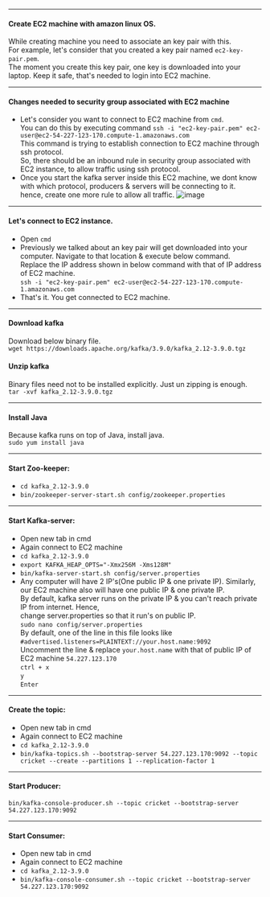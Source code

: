 --------------------------------------------------------------------------------------------------------------------------------
#### Create EC2 machine with amazon linux OS.
While creating machine you need to associate an key pair with this.</br>
For example, let's consider that you created a key pair named `ec2-key-pair.pem`.</br>
The moment you create this key pair, one key is downloaded into your laptop. Keep it safe, that's needed to login into EC2 machine.

--------------------------------------------------------------------------------------------------------------------------------
#### Changes needed to security group associated with EC2 machine
- Let's consider you want to connect to EC2 machine from `cmd`.</br>
  You can do this by executing command `ssh -i "ec2-key-pair.pem" ec2-user@ec2-54-227-123-170.compute-1.amazonaws.com`</br>
  This command is trying to establish connection to EC2 machine through ssh protocol.</br>
  So, there should be an inbound rule in security group associated with EC2 instance, to allow traffic using ssh protocol.
- Once you start the kafka server inside this EC2 machine, we dont know with which protocol, producers & servers will be connecting to it.</br>
  hence, create one more rule to allow all traffic.
  ![image](https://github.com/user-attachments/assets/0eab5a56-be57-46b6-9335-7c24898d0d06)

--------------------------------------------------------------------------------------------------------------------------------
#### Let's connect to EC2 instance.
- Open `cmd`
- Previously we talked about an key pair will get downloaded into your computer. Navigate to that location & execute below command.</br>
  Replace the IP address shown in below command with that of IP address of EC2 machine.</br>
  `ssh -i "ec2-key-pair.pem" ec2-user@ec2-54-227-123-170.compute-1.amazonaws.com`</br>
- That's it. You get connected to EC2 machine.
--------------------------------------------------------------------------------------------------------------------------------
#### Download kafka
Download below binary file.</br>
`wget https://downloads.apache.org/kafka/3.9.0/kafka_2.12-3.9.0.tgz`

#### Unzip kafka
Binary files need not to be installed explicitly. Just un zipping is enough.</br>
`tar -xvf kafka_2.12-3.9.0.tgz`

--------------------------------------------------------------------------------------------------------------------------------
#### Install Java
Because kafka runs on top of Java, install java.</br>
`sudo yum install java`

--------------------------------------------------------------------------------------------------------------------------------
#### Start Zoo-keeper:
- `cd kafka_2.12-3.9.0`
- `bin/zookeeper-server-start.sh config/zookeeper.properties`

--------------------------------------------------------------------------------------------------------------------------------
#### Start Kafka-server:
- Open new tab in cmd
- Again connect to EC2 machine
- `cd kafka_2.12-3.9.0`
- `export KAFKA_HEAP_OPTS="-Xmx256M -Xms128M"`
- `bin/kafka-server-start.sh config/server.properties`
- Any computer will have 2 IP's(One public IP & one private IP). Similarly, our EC2 machine also will have one public IP & one private IP.</br>
  By default, kafka server runs on the private IP & you can't reach private IP from internet. Hence,</br>
  change server.properties so that it run's on public IP.</br>
  `sudo nano config/server.properties`</br>
  By default, one of the line in this file looks like `#advertised.listeners=PLAINTEXT://your.host.name:9092`</br>
  Uncomment the line & replace `your.host.name` with that of public IP of EC2 machine `54.227.123.170`</br>
  `ctrl + x`</br>
  `y`</br>
  `Enter`
--------------------------------------------------------------------------------------------------------------------------------
#### Create the topic:
- Open new tab in cmd
- Again connect to EC2 machine
- `cd kafka_2.12-3.9.0`
- `bin/kafka-topics.sh --bootstrap-server 54.227.123.170:9092 --topic cricket --create --partitions 1 --replication-factor 1`

--------------------------------------------------------------------------------------------------------------------------------
#### Start Producer:
`bin/kafka-console-producer.sh --topic cricket --bootstrap-server 54.227.123.170:9092`

--------------------------------------------------------------------------------------------------------------------------------
#### Start Consumer:
- Open new tab in cmd
- Again connect to EC2 machine
- `cd kafka_2.12-3.9.0`
- `bin/kafka-console-consumer.sh --topic cricket --bootstrap-server 54.227.123.170:9092`
